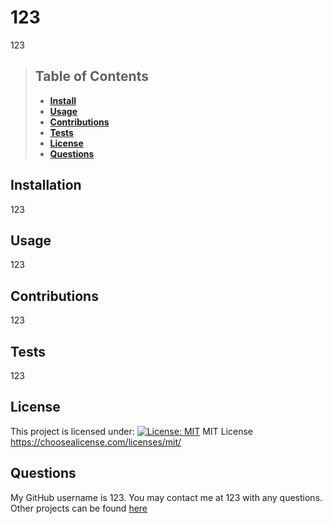 
  # 123

  123

  > ## Table of Contents
  > - **[Install](#installation)**
  > - **[Usage](#usage)**
  > - **[Contributions](#contributions)**
  > - **[Tests](#tests)**
  > - **[License](#license)**
  > - **[Questions](#Questions)**

  ## Installation
  123

  ## Usage
  123

  ## Contributions
  123

  ## Tests
  123

  ## License
   This project is licensed under: [![License: MIT](https://img.shields.io/badge/License-MIT-yellow.svg)](https://opensource.org/licenses/MIT) MIT License https://choosealicense.com/licenses/mit/

  ## Questions
  My GitHub username is 123. You may contact me at 123 with any questions. Other projects can be found [here](https://github.com/123)
